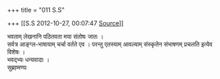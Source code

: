 +++
title = "011 S.S"

+++
[[S.S	2012-10-27, 00:07:47 [Source](https://groups.google.com/g/bvparishat/c/N11sd_7LjoA)]]



 भवताम् लेखनानि पठितवता मया संतोषः जातः ।  
 सर्वत्र आङ्ग्ल-भाषायाम् चर्चा वर्तते एव । परन्तु एतस्याम् आवल्याम् संस्कृतेन संभाषणम् प्रचलति इत्येव विशेषः ।  
 भवद्भ्यः धन्यवादाः ।  
 सुब्रह्‍मण्यः  

